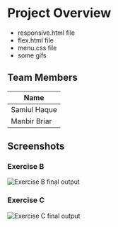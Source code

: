 # Project Overview
- responsive.html file
- flex.html file
- menu.css file
- some gifs
## Team Members
|       Name      |
|-----------------|
|Samiul Haque     |
|Manbir Briar     |

## Screenshots
### Exercise B
![Exercise B final output](./ExerciseB.gif)
### Exercise C
![Exercise C final output](./ExerciseC.gif)